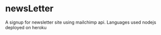 # newsLetter
A signup for newsletter site using mailchimp api.
Languages used nodejs
deployed on heroku
